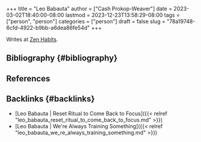 +++
title = "Leo Babauta"
author = ["Cash Prokop-Weaver"]
date = 2023-03-02T18:40:00-08:00
lastmod = 2023-12-23T13:58:29-08:00
tags = ["person", "person"]
categories = ["person"]
draft = false
slug = "78a19748-6cfd-4922-b9bb-a6dea86fe54d"
+++

Writes at [Zen Habits](https://zenhabits.net/).


## Bibliography {#bibliography}

## References

<style>.csl-entry{text-indent: -1.5em; margin-left: 1.5em;}</style><div class="csl-bib-body">
</div>



## Backlinks {#backlinks}

-   [Leo Babauta | Reset Ritual to Come Back to Focus]({{< relref "leo_babauta_reset_ritual_to_come_back_to_focus.md" >}})
-   [Leo Babauta | We're Always Training Something]({{< relref "leo_babauta_we_re_always_training_something.md" >}})
